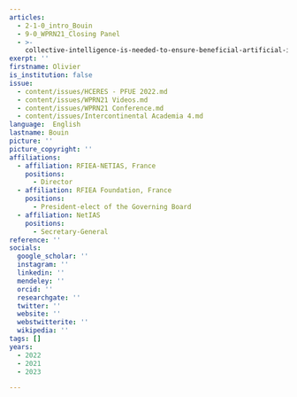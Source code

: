 ```yaml
---
articles:
  - 2-1-0_intro_Bouin
  - 9-0_WPRN21_Closing Panel
  - >-
    collective-intelligence-is-needed-to-ensure-beneficial-artificial-intelligence
exerpt: ''
firstname: Olivier
is_institution: false
issue:
  - content/issues/HCERES - PFUE 2022.md
  - content/issues/WPRN21 Videos.md
  - content/issues/WPRN21 Conference.md
  - content/issues/Intercontinental Academia 4.md
language:  English
lastname: Bouin
picture: ''
picture_copyright: ''
affiliations:
  - affiliation: RFIEA-NETIAS, France
    positions:
      - Director
  - affiliation: RFIEA Foundation, France
    positions:
      - President-elect of the Governing Board
  - affiliation: NetIAS
    positions:
      - Secretary-General
reference: ''
socials:
  google_scholar: ''
  instagram: ''
  linkedin: ''
  mendeley: ''
  orcid: ''
  researchgate: ''
  twitter: ''
  website: ''
  webstwitterite: ''
  wikipedia: ''
tags: []
years:
  - 2022
  - 2021
  - 2023

---
```

